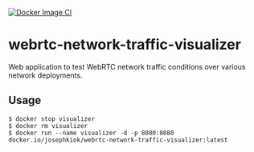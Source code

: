 [![Docker Image CI](https://github.com/masterjk/webrtc-network-traffic-visualizer/actions/workflows/docker-image.yml/badge.svg)](https://github.com/masterjk/webrtc-network-traffic-visualizer/actions/workflows/docker-image.yml)

# webrtc-network-traffic-visualizer

Web application to test WebRTC network traffic conditions over various network deployments.

## Usage

```
$ docker stop visualizer
$ docker rm visualizer
$ docker run --name visualizer -d -p 8080:8080 docker.io/josephkiok/webrtc-network-traffic-visualizer:latest
```
